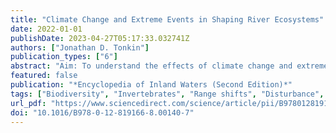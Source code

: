 ```yaml
---
title: "Climate Change and Extreme Events in Shaping River Ecosystems"
date: 2022-01-01
publishDate: 2023-04-27T05:17:33.032741Z
authors: ["Jonathan D. Tonkin"]
publication_types: ["6"]
abstract: "Aim: To understand the effects of climate change and extreme events on river ecosystems. Main concepts covered: This chapter focuses on the key areas in which climate change will affect and already is affecting river ecosystems. These include species range shifts, reorganization and invasion; complex and nonlinear population, community and ecosystem responses; coupled geomorphological-ecological linkages; interactive responses with other stressors; altered flow regimes, and how these changes link with species adaptations to natural flow regimes; and thresholds and regime shifts in response to change. Conclusion/Outlook: Climate change is altering river flow and thermal regimes globally, including altering the magnitude and frequency of extreme events, and this is already having a major detrimental effect on river ecosystems. These effects are set to continue and potentially accelerate as the climate continues to change. I offer a few solutions to minimize the detrimental effects of these changes."
featured: false
publication: "*Encyclopedia of Inland Waters (Second Edition)*"
tags: ["Biodiversity", "Invertebrates", "Range shifts", "Disturbance", "Drought", "Fish", "Floods", "Flow regime", "Nonstationarity", "Resilience"]
url_pdf: "https://www.sciencedirect.com/science/article/pii/B9780128191668001407"
doi: "10.1016/B978-0-12-819166-8.00140-7"
---
```


